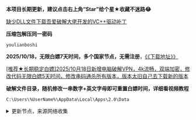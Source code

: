 **本项目长期更新，建议点击右上角“Star”给个星★收藏不迷路😂**

[缺少DLL文件下载吾爱破解大佬开发的VC++驱动补丁](https://www.lanzoul.com/iARSM265nfeb)

**压缩包解压同一密码**

```
youlianboshi
```
**2025/10/18，无限白嫖7天时间，多个国家节点，无需注册**，[《《下载地址》》](https://www.lanzoux.com/i7b0j38ra65a
)

[[推荐★长期稳定白嫖]2025/10月18日新增电脑破解VPN，4k流畅，双端加密，修改代码无限白嫖5天时间，修改串码通杀所有版本，版本太旧自己去下载新的版本](https://www.lanzoul.com/iTWBF225hcsh)

**破解文件目录，随机修改一串数字+英文字母即可重置白嫖时间，详细看视频教程**

```
C:\Users\%UserName%\AppData\Local\Apps\2.0\Data
```

<details><summary>更新节点，来源网络收集</summary>
<p>

#### 点击一下即可全部复制
